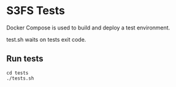 # S3FS Tests

Docker Compose is used to build and deploy a test environment.

test.sh waits on tests exit code.

## Run tests
```
cd tests
./tests.sh
```
